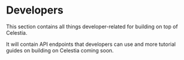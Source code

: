 # Developers

This section contains all things developer-related for building on top
of Celestia.

It will contain API endpoints that developers can use and more tutorial
guides on building on Celestia coming soon.
